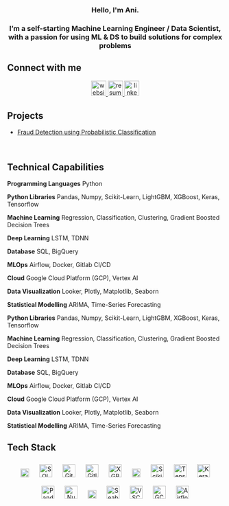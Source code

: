 <br/>  

### <div align="center">Hello, I'm Ani. 
### <div align="center">I’m a self-starting Machine Learning Engineer / Data Scientist, with a passion for using ML & DS to build solutions for complex problems</div>  

## Connect with me  
<div align="center">
<a href="https://mercury-line-eed.notion.site/Ani-Dharmarajan-Portfolio-7478c9be63f445c384856d09104322a0" target="_blank">
<img src=https://github.com/ani-rudh-d/ani-rudh-d/blob/main/images/website.png alt=website style="margin-bottom: 5px; height:35px;" />
</a>
<a href="https://mercury-line-eed.notion.site/Ani-Dharmarajan-Portfolio-7478c9be63f445c384856d09104322a0" target="_blank">
<img src=https://github.com/ani-rudh-d/ani-rudh-d/blob/main/images/resume.png alt=resume style="margin-bottom: 5px; height:35px;" />
</a> 
<a href="https://linkedin.com/in/ani-dharmarajan" target="_blank">
<img src=https://github.com/ani-rudh-d/ani-rudh-d/blob/main/images/linkedin.png alt=linkedin style="margin-bottom: 5px; height:35px;" />
</a> 
</div>  

## Projects 
- [Fraud Detection using Probabilistic Classification](https://github.com/ani-rudh-d/amex-comp)
<br/>  

## Technical Capabilities
**Programming Languages** Python

**Python Libraries** Pandas, Numpy, Scikit-Learn, LightGBM, XGBoost, Keras, Tensorflow

**Machine Learning** Regression, Classification, Clustering, Gradient Boosted Decision Trees

**Deep Learning** LSTM, TDNN

**Database** SQL, BigQuery

**MLOps** Airflow, Docker, Gitlab CI/CD

**Cloud** Google Cloud Platform (GCP), Vertex AI

**Data Visualization** Looker, Plotly, Matplotlib, Seaborn

**Statistical Modelling** ARIMA, Time-Series Forecasting

**Python Libraries** Pandas, Numpy, Scikit-Learn, LightGBM, XGBoost, Keras, Tensorflow

**Machine Learning** Regression, Classification, Clustering, Gradient Boosted Decision Trees

**Deep Learning** LSTM, TDNN

**Database** SQL, BigQuery

**MLOps** Airflow, Docker, Gitlab CI/CD

**Cloud** Google Cloud Platform (GCP), Vertex AI

**Data Visualization** Looker, Plotly, Matplotlib, Seaborn

**Statistical Modelling** ARIMA, Time-Series Forecasting
<br/>  

  
## Tech Stack 
<div align="center">  
<!--Python-->
<a href="https://www.python.org/" target="_blank"><img style="margin: 10px" src="https://github.com/ani-rudh-d/ani-rudh-d/blob/main/images/python.png" alt="Python" height="20" /></a> 
<!--SQL-->
<a href="https://cloud.google.com/bigquery/docs/reference/standard-sql/introduction" target="_blank"><img style="margin: 10px" src="https://github.com/ani-rudh-d/ani-rudh-d/blob/main/images/sql.png" alt="SQL" height="30" /></a> 
<!--Git-->
<a href="https://git-scm.com/" target="_blank"><img style="margin: 10px" src="https://github.com/ani-rudh-d/ani-rudh-d/blob/main/images/git.jpeg" alt="Git" height="30" /></a> 
<!--GitLab-->
<a href="https://about.gitlab.com/" target="_blank"><img style="margin: 10px" src="https://github.com/ani-rudh-d/ani-rudh-d/blob/main/images/gitlab.png" alt="Gitlab" height="30" /></a> 
<!--XGBoost-->
<a href="https://xgboost.ai/" target="_blank"><img style="margin: 10px" src="https://github.com/ani-rudh-d/ani-rudh-d/blob/main/images/xgboost.png" alt="XGBoost" height="30" /></a> 
<!--LightGBM-->
<a href="https://lightgbm.readthedocs.io/en/v3.3.2/" target="_blank"><img style="margin: 10px" src="https://github.com/ani-rudh-d/ani-rudh-d/blob/main/images/lightgbm.png" alt="LightGBM" height="20" /></a> 
<!--ScikitLearn-->
<a href="https://scikit-learn.org/stable/" target="_blank"><img style="margin: 10px" src="https://github.com/ani-rudh-d/ani-rudh-d/blob/main/images/scikitlearn.jpeg" alt="ScikitLearn" height="30" /></a> 
<!--Tensorflow-->
<a href="https://www.tensorflow.org/" target="_blank"><img style="margin: 10px" src="https://github.com/ani-rudh-d/ani-rudh-d/blob/main/images/tensorflow.png" alt="Tensorflow" height="30" /></a> 
<!--Keras-->
<a href="https://keras.io/" target="_blank"><img style="margin: 10px" src="https://github.com/ani-rudh-d/ani-rudh-d/blob/main/images/keras.png" alt="Keras" height="30" /></a> 
<!--Pandas-->
<a href="https://pandas.pydata.org/" target="_blank"><img style="margin: 10px" src="https://github.com/ani-rudh-d/ani-rudh-d/blob/main/images/pandas.png" alt="Pandas" height="30" /></a> 
<!--Numpy-->
<a href="https://numpy.org/" target="_blank"><img style="margin: 10px" src="https://github.com/ani-rudh-d/ani-rudh-d/blob/main/images/numpy.png" alt="Numpy" height="30" /></a> 
<!--Matplotlib-->
<a href="https://matplotlib.org/" target="_blank"><img style="margin: 10px" src="https://github.com/ani-rudh-d/ani-rudh-d/blob/main/images/matplotlib.webp" alt="Matplotlib" height="20" /></a> 
<!--Seaborn-->
<a href="https://seaborn.pydata.org/" target="_blank"><img style="margin: 10px" src="https://github.com/ani-rudh-d/ani-rudh-d/blob/main/images/seaborn.png" alt="Seaborn" height="30" /></a>
<!--VSCode-->
<a href="https://code.visualstudio.com/" target="_blank"><img style="margin: 10px" src="https://github.com/ani-rudh-d/ani-rudh-d/blob/main/images/vscode.png" alt="VSCode" height="30" /></a>
<!--GCP-->
<a href="https://cloud.google.com/" target="_blank"><img style="margin: 10px" src="https://github.com/ani-rudh-d/ani-rudh-d/blob/main/images/gcp.png" alt="GCP" height="30" /></a> 
<!--Airflow-->
<a href="https://airflow.apache.org/" target="_blank"><img style="margin: 10px" src="https://github.com/ani-rudh-d/ani-rudh-d/blob/main/images/airflow.png" alt="Airflow" height="30" /></a> 
</div>

<br />



<br/>  

